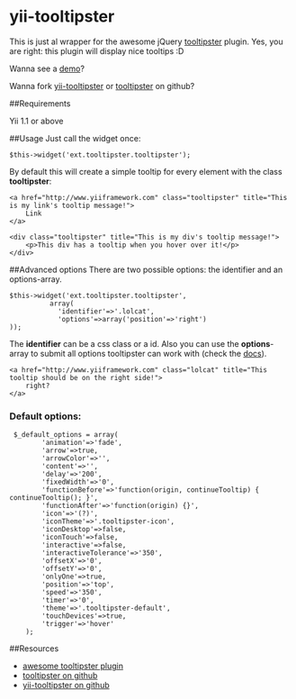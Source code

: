 yii-tooltipster
===============
This is just al wrapper for the awesome jQuery [tooltipster](http://calebjacob.com/tooltipster/) plugin. Yes, you are right: this plugin will display nice tooltips :D

Wanna see a [demo](http://calebjacob.com/tooltipster/)?

Wanna fork [yii-tooltipster](https://github.com/Dadeniss/yii-tooltipster) or [tooltipster](https://github.com/iamceege/tooltipster) on github?


##Requirements

Yii 1.1 or above

##Usage
Just call the widget once:
~~~[php]
$this->widget('ext.tooltipster.tooltipster');
~~~
By default this will create a simple tooltip for every element with the class **tooltipster**:
~~~[html]
<a href="http://www.yiiframework.com" class="tooltipster" title="This is my link's tooltip message!">
    Link
</a>

<div class="tooltipster" title="This is my div's tooltip message!"> 
    <p>This div has a tooltip when you hover over it!</p>
</div>
~~~

##Advanced options
There are two possible options: the identifier and an options-array.
~~~[php]
$this->widget('ext.tooltipster.tooltipster',
          array(
            'identifier'=>'.lolcat',
            'options'=>array('position'=>'right')
));
~~~
The **identifier** can be a css class or a id. Also you can use the **options**-array to submit all options tooltipster can work with (check the [docs](http://calebjacob.com/tooltipster/#options)).
~~~[html]
<a href="http://www.yiiframework.com" class="lolcat" title="This tooltip should be on the right side!">
    right?
</a>
~~~
### Default options:
~~~[php]
 $_default_options = array(
        'animation'=>'fade',
        'arrow'=>true,
        'arrowColor'=>'',
        'content'=>'',
        'delay'=>'200',
        'fixedWidth'=>'0',
        'functionBefore'=>'function(origin, continueTooltip) { continueTooltip(); }',
        'functionAfter'=>'function(origin) {}',
        'icon'=>'(?)',
        'iconTheme'=>'.tooltipster-icon',
        'iconDesktop'=>false,
        'iconTouch'=>false,
        'interactive'=>false,
        'interactiveTolerance'=>'350',
        'offsetX'=>'0',
        'offsetY'=>'0',
        'onlyOne'=>true,
        'position'=>'top',
        'speed'=>'350',
        'timer'=>'0',
        'theme'=>'.tooltipster-default',
        'touchDevices'=>true,
        'trigger'=>'hover'
    );
~~~
##Resources

 * [awesome tooltipster plugin](http://calebjacob.com/tooltipster/)
 * [tooltipster on github](https://github.com/iamceege/tooltipster)
 * [yii-tooltipster on github](https://github.com/Dadeniss/yii-tooltipster)
